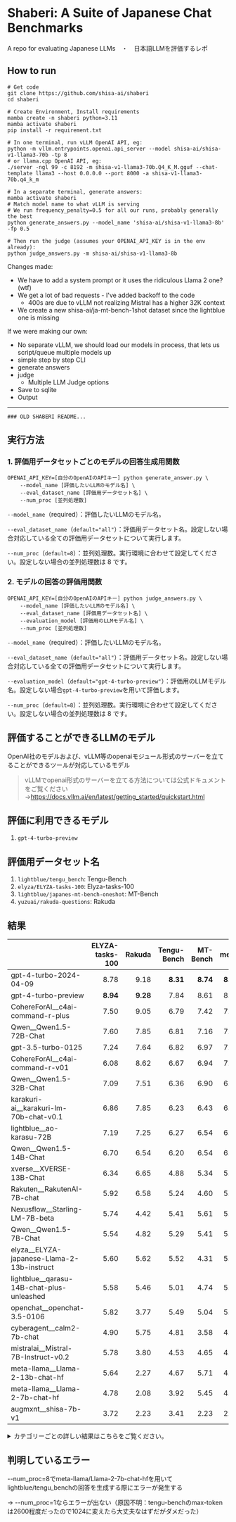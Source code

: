 # Shaberi: A Suite of Japanese Chat Benchmarks
A repo for evaluating Japanese LLMs　・　日本語LLMを評価するレポ

## How to run
```
# Get code
git clone https://github.com/shisa-ai/shaberi
cd shaberi

# Create Environment, Install requirements
mamba create -n shaberi python=3.11
mamba activate shaberi
pip install -r requirement.txt

# In one terminal, run vLLM OpenAI API, eg: 
python -m vllm.entrypoints.openai.api_server --model shisa-ai/shisa-v1-llama3-70b -tp 8
# or llama.cpp OpenAI API, eg:
./server -ngl 99 -c 8192 -m shisa-v1-llama3-70b.Q4_K_M.gguf --chat-template llama3 --host 0.0.0.0 --port 8000 -a shisa-v1-llama3-70b.q4_k_m

# In a separate terminal, generate answers:
mamba activate shaberi
# Match model name to what vLLM is serving
# We run frequency_penalty=0.5 for all our runs, probably generally the best
python generate_answers.py --model_name 'shisa-ai/shisa-v1-llama3-8b' -fp 0.5

# Then run the judge (assumes your OPENAI_API_KEY is in the env already):
python judge_answers.py -m shisa-ai/shisa-v1-llama3-8b
```

Changes made:
* We have to add a system prompt or it uses the ridiculous Llama 2 one? (wtf)
* We get a lot of bad requests - I've added backoff to the code
  * 400s are due to vLLM not realizing Mistral has a higher 32K context
* We create a new shisa-ai/ja-mt-bench-1shot dataset since the lightblue one is missing

If we were making our own:
* No separate vLLM, we should load our models in process, that lets us script/queue multiple models up
* simple step by step CLI
* generate answers
* judge
  * Multiple LLM Judge options
* Save to sqlite
* Output

---
```
### OLD SHABERI README... 
```


## 実行方法
### 1. 評価用データセットごとのモデルの回答生成用関数
```
OPENAI_API_KEY=[自分のOpenAIのAPIキー] python generate_answer.py \ 
    --model_name [評価したいLLMのモデル名] \
    --eval_dataset_name [評価用データセット名] \
    --num_proc [並列処理数]
```
`--model_name`（required）：評価したいLLMのモデル名。

`--eval_dataset_name`（`default="all"`）：評価用データセット名。設定しない場合対応している全ての評価用データセットについて実行します。

`--num_proc`（`default=8`）：並列処理数。実行環境に合わせて設定してください。設定しない場合の並列処理数は 8 です。

### 2. モデルの回答の評価用関数
```
OPENAI_API_KEY=[自分のOpenAIのAPIキー] python judge_answers.py \ 
    --model_name [評価したいLLMのモデル名] \
    --eval_dataset_name [評価用データセット名] \
    --evaluation_model [評価用のLLMモデル名] \
    --num_proc [並列処理数]
```
`--model_name`（required）：評価したいLLMのモデル名。

`--eval_dataset_name`（`default="all"`）：評価用データセット名。設定しない場合対応している全ての評価用データセットについて実行します。

`--evaluation_model`（`default="gpt-4-turbo-preview"`）：評価用のLLMモデル名。設定しない場合`gpt-4-turbo-preview`を用いて評価します。

`--num_proc`（`default=8`）：並列処理数。実行環境に合わせて設定してください。設定しない場合の並列処理数は 8 です。

## 評価することができるLLMのモデル
OpenAI社のモデルおよび、vLLM等のopenaiモジュール形式のサーバーを立てることができるツールが対応しているモデル
> vLLMでopenai形式のサーバーを立てる方法については公式ドキュメントをご覧ください→https://docs.vllm.ai/en/latest/getting_started/quickstart.html

## 評価に利用できるモデル
1. `gpt-4-turbo-preview`

## 評価用データセット名
1. `lightblue/tengu_bench`: Tengu-Bench
2. `elyza/ELYZA-tasks-100`: Elyza-tasks-100
3. `lightblue/japanes-mt-bench-oneshot`: MT-Bench
4. `yuzuai/rakuda-questions`: Rakuda

## 結果
|                                            |   ELYZA-tasks-100 |   Rakuda |   Tengu-Bench |   MT-Bench |   mean |
|:-------------------------------------------|------------------:|---------:|--------------:|-----------:|-------:|
| gpt-4-turbo-2024-04-09                     |              8.78 |     9.18 |          **8.31** |       **8.74** |   **8.75** |
| gpt-4-turbo-preview                        |              **8.94** |     **9.28** |          7.84 |       8.61 |   8.67 |
| CohereForAI__c4ai-command-r-plus           |              7.50 |     9.05 |          6.79 |       7.42 |   7.69 |
| Qwen__Qwen1.5-72B-Chat                     |              7.60 |     7.85 |          6.81 |       7.16 |   7.36 |
| gpt-3.5-turbo-0125                         |              7.24 |     7.64 |          6.82 |       6.97 |   7.17 |
| CohereForAI__c4ai-command-r-v01            |              6.08 |     8.62 |          6.67 |       6.94 |   7.08 |
| Qwen__Qwen1.5-32B-Chat                     |              7.09 |     7.51 |          6.36 |       6.90 |   6.97 |
| karakuri-ai__karakuri-lm-70b-chat-v0.1     |              6.86 |     7.85 |          6.23 |       6.43 |   6.84 |
| lightblue__ao-karasu-72B                   |              7.19 |     7.25 |          6.27 |       6.54 |   6.81 |
| Qwen__Qwen1.5-14B-Chat                     |              6.70 |     6.54 |          6.20 |       6.54 |   6.50 |
| xverse__XVERSE-13B-Chat                    |              6.34 |     6.65 |          4.88 |       5.34 |   5.80 |
| Rakuten__RakutenAI-7B-chat                 |              5.92 |     6.58 |          5.24 |       4.60 |   5.58 |
| Nexusflow__Starling-LM-7B-beta             |              5.74 |     4.42 |          5.41 |       5.61 |   5.30 |
| Qwen__Qwen1.5-7B-Chat                      |              5.54 |     4.82 |          5.29 |       5.41 |   5.27 |
| elyza__ELYZA-japanese-Llama-2-13b-instruct |              5.60 |     5.62 |          5.52 |       4.31 |   5.26 |
| lightblue__qarasu-14B-chat-plus-unleashed  |              5.58 |     5.46 |          5.01 |       4.74 |   5.20 |
| openchat__openchat-3.5-0106                |              5.82 |     3.77 |          5.49 |       5.04 |   5.03 |
| cyberagent__calm2-7b-chat                  |              4.90 |     5.75 |          4.81 |       3.58 |   4.76 |
| mistralai__Mistral-7B-Instruct-v0.2        |              5.78 |     3.80 |          4.53 |       4.65 |   4.69 |
| meta-llama__Llama-2-13b-chat-hf            |              5.64 |     2.27 |          4.67 |       5.71 |   4.58 |
| meta-llama__Llama-2-7b-chat-hf             |              4.78 |     2.08 |          3.92 |       5.45 |   4.06 |
| augmxnt__shisa-7b-v1                       |              3.72 |     2.23 |          3.41 |       2.23 |   2.89 |

<details><summary>カテゴリーごとの詳しい結果はこちらをご覧ください。</summary>

| model_name                                 |   ('MT-Bench', 'coding') |   ('MT-Bench', 'extraction') |   ('MT-Bench', 'humanities') |   ('MT-Bench', 'math') |   ('MT-Bench', 'reasoning') |   ('MT-Bench', 'roleplay') |   ('MT-Bench', 'stem') |   ('MT-Bench', 'writing') |   ('Tengu-Bench', 'Function calling') |   ('Tengu-Bench', 'アイデア生成') |   ('Tengu-Bench', 'コスト見積') |   ('Tengu-Bench', 'ダジャレ') |   ('Tengu-Bench', 'ビジネス') |   ('Tengu-Bench', 'フォーマット') |   ('Tengu-Bench', 'プロジェクト作成') |   ('Tengu-Bench', '会話要約') |   ('Tengu-Bench', '倫理的制御') |   ('Tengu-Bench', '建設') |   ('Tengu-Bench', '抽出') |   ('Tengu-Bench', '政治') |   ('Tengu-Bench', '敬語') |   ('Tengu-Bench', '数学') |   ('Tengu-Bench', '日本') |   ('Tengu-Bench', '架空の質問') |   ('Tengu-Bench', '法律判断') |   ('Tengu-Bench', '翻訳') |   ('Tengu-Bench', '表の読み取り') |   ('Tengu-Bench', '論理パズル') |   ('Tengu-Bench', '長い文書のClosed QA（千トークン以上）') |   ('Tengu-Bench', '長い文書要約（千トークン以上）') |   ('Tengu-Bench', '雑談') |
|:-------------------------------------------|-------------------------:|-----------------------------:|-----------------------------:|-----------------------:|----------------------------:|---------------------------:|-----------------------:|--------------------------:|--------------------------------------:|----------------------------------:|--------------------------------:|------------------------------:|------------------------------:|----------------------------------:|--------------------------------------:|------------------------------:|--------------------------------:|--------------------------:|--------------------------:|--------------------------:|--------------------------:|--------------------------:|--------------------------:|--------------------------------:|------------------------------:|--------------------------:|----------------------------------:|--------------------------------:|-----------------------------------------------------------:|----------------------------------------------------:|--------------------------:|
| CohereForAI__c4ai-command-r-plus           |                     6.10 |                         8.60 |                         8.60 |                   5.60 |                        5.70 |                       8.20 |                   7.80 |                      8.80 |                                  8.20 |                             10.00 |                            9.00 |                          3.60 |                          2.60 |                              9.00 |                                 10.00 |                         10.00 |                            2.80 |                      7.00 |                      9.40 |                      5.60 |                      9.20 |                      1.20 |                      4.30 |                            3.60 |                          7.60 |                      8.40 |                              5.40 |                            2.33 |                                                       8.20 |                                               10.00 |                      9.40 |
| CohereForAI__c4ai-command-r-v01            |                     6.90 |                         6.60 |                         8.40 |                   4.70 |                        5.20 |                       7.67 |                   7.70 |                      8.40 |                                  9.20 |                             10.00 |                            9.80 |                          4.60 |                          4.80 |                              9.00 |                                 10.00 |                         10.00 |                            3.40 |                      5.40 |                      8.80 |                      4.60 |                      9.20 |                      1.00 |                      4.50 |                            3.60 |                          6.60 |                      8.40 |                              1.80 |                            2.60 |                                                       8.60 |                                               10.00 |                      9.80 |
| Nexusflow__Starling-LM-7B-beta             |                     5.30 |                         6.30 |                         6.10 |                   5.50 |                        5.10 |                       5.50 |                   4.10 |                      7.00 |                                  6.60 |                              9.00 |                            5.40 |                          4.20 |                          3.00 |                              8.00 |                                  9.20 |                          9.20 |                            4.00 |                      4.80 |                      9.20 |                      1.20 |                      6.80 |                      1.40 |                      2.10 |                            6.00 |                          2.40 |                      7.60 |                              1.80 |                            1.80 |                                                       6.80 |                                               10.00 |                      7.20 |
| Qwen__Qwen1.5-14B-Chat                     |                     5.40 |                         7.40 |                         7.00 |                   5.40 |                        5.30 |                       7.20 |                   7.00 |                      7.60 |                                  6.40 |                             10.00 |                            8.80 |                          4.40 |                          4.60 |                              7.80 |                                  9.40 |                         10.00 |                            4.60 |                      5.20 |                      9.00 |                      2.80 |                      8.60 |                      1.40 |                      3.40 |                            5.20 |                          5.00 |                      4.80 |                              3.40 |                            3.40 |                                                       9.60 |                                               10.00 |                      7.60 |
| Qwen__Qwen1.5-32B-Chat                     |                     5.70 |                         7.40 |                         7.60 |                   6.20 |                        6.00 |                       7.20 |                   7.20 |                      7.90 |                                  8.20 |                             10.00 |                            8.80 |                          5.20 |                          2.60 |                              6.00 |                                 10.00 |                         10.00 |                            3.40 |                      4.40 |                      9.80 |                      2.80 |                      9.00 |                      3.80 |                      3.60 |                            6.00 |                          5.40 |                      7.80 |                              6.00 |                            3.00 |                                                       7.40 |                                                9.00 |                      7.60 |
| Qwen__Qwen1.5-72B-Chat                     |                     6.70 |                         6.90 |                         7.70 |                   6.80 |                        4.80 |                       8.00 |                   7.90 |                      8.50 |                                  5.60 |                             10.00 |                            9.60 |                          3.60 |                          2.60 |                              7.80 |                                 10.00 |                         10.00 |                            5.80 |                      7.40 |                      9.60 |                      4.20 |                      8.20 |                      4.00 |                      2.90 |                            7.60 |                          6.00 |                      7.80 |                              6.20 |                            3.40 |                                                       9.60 |                                               10.00 |                      8.60 |
| Qwen__Qwen1.5-7B-Chat                      |                     4.90 |                         6.30 |                         5.20 |                   4.70 |                        4.30 |                       5.80 |                   5.00 |                      7.10 |                                  5.00 |                              9.60 |                            7.60 |                          5.80 |                          2.40 |                              4.80 |                                  7.80 |                          9.60 |                            4.40 |                      3.40 |                      8.40 |                      2.00 |                      7.60 |                      0.80 |                      1.80 |                            5.20 |                          3.00 |                      6.60 |                              3.60 |                            1.20 |                                                       9.00 |                                                9.40 |                      6.20 |
| Rakuten__RakutenAI-7B-chat                 |                     4.70 |                         3.90 |                         6.80 |                   4.20 |                        3.30 |                       4.60 |                   4.20 |                      5.10 |                                  3.20 |                              9.80 |                            8.60 |                          3.20 |                          2.80 |                              4.60 |                                 10.00 |                          6.80 |                            7.60 |                      4.40 |                      7.40 |                      2.40 |                      5.20 |                      1.00 |                      4.20 |                            4.40 |                          4.80 |                      6.60 |                              3.40 |                            2.00 |                                                       5.40 |                                                8.00 |                      5.80 |
| augmxnt__shisa-7b-v1                       |                     3.50 |                         4.00 |                         1.70 |                   3.30 |                        1.90 |                       1.10 |                   1.00 |                      1.30 |                                  2.40 |                              6.00 |                            4.40 |                          1.00 |                          2.20 |                              2.20 |                                  7.80 |                          6.40 |                            2.40 |                      1.20 |                      6.40 |                      1.00 |                      3.80 |                      1.00 |                      1.70 |                            2.80 |                          1.60 |                      3.60 |                              1.20 |                            1.60 |                                                       5.80 |                                                9.80 |                      3.80 |
| cyberagent__calm2-7b-chat                  |                     2.30 |                         4.10 |                         6.10 |                   1.30 |                        2.40 |                       4.30 |                   4.40 |                      3.70 |                                  4.40 |                              9.00 |                            5.20 |                          3.60 |                          3.00 |                              3.40 |                                  9.20 |                          7.20 |                            2.80 |                      2.80 |                      7.60 |                      3.40 |                      3.60 |                      1.00 |                      3.40 |                            5.20 |                          5.80 |                      5.20 |                              1.00 |                            1.00 |                                                       6.40 |                                                9.60 |                      8.20 |
| elyza__ELYZA-japanese-Llama-2-13b-instruct |                     3.20 |                         5.20 |                         5.60 |                   2.90 |                        4.00 |                       4.70 |                   4.40 |                      4.50 |                                  9.60 |                              8.60 |                            6.60 |                          5.80 |                          3.80 |                              5.80 |                                 10.00 |                          6.80 |                            2.80 |                      3.80 |                      7.60 |                      5.00 |                      6.00 |                      0.80 |                      2.60 |                            4.40 |                          5.40 |                      5.60 |                              1.80 |                            1.80 |                                                       7.20 |                                                9.80 |                      8.20 |
| gpt-3.5-turbo-0125                         |                     7.00 |                         8.80 |                         7.30 |                   6.80 |                        4.20 |                       7.40 |                   7.00 |                      7.30 |                                  6.80 |                             10.00 |                            9.20 |                          4.00 |                          4.60 |                              9.60 |                                 10.00 |                          9.20 |                            3.40 |                      4.80 |                     10.00 |                      2.20 |                      7.80 |                      4.00 |                      3.90 |                            6.00 |                          6.80 |                      8.60 |                              7.80 |                            4.80 |                                                       8.00 |                                                9.80 |                      8.40 |
| gpt-4-turbo-2024-04-09                     |                     8.50 |                         9.10 |                         8.80 |                   9.50 |                        7.70 |                       8.60 |                   8.80 |                      8.90 |                                  8.40 |                             10.00 |                            9.60 |                          8.20 |                          6.20 |                             10.00 |                                 10.00 |                         10.00 |                           10.00 |                      6.40 |                      9.60 |                      6.00 |                      9.60 |                      7.60 |                      4.90 |                            9.20 |                          6.80 |                      9.00 |                              8.80 |                            5.80 |                                                       8.60 |                                               10.00 |                      9.80 |
| gpt-4-turbo-preview                        |                     8.10 |                         9.00 |                         8.90 |                   8.50 |                        8.00 |                       8.70 |                   8.60 |                      9.10 |                                 10.00 |                             10.00 |                            9.80 |                          4.00 |                          6.60 |                             10.00 |                                 10.00 |                         10.00 |                            8.20 |                      6.40 |                     10.00 |                      6.40 |                      9.60 |                      6.60 |                      4.20 |                            6.00 |                          6.00 |                      8.80 |                              8.40 |                            4.20 |                                                       9.00 |                                               10.00 |                      9.80 |
| karakuri-ai__karakuri-lm-70b-chat-v0.1     |                     5.90 |                         6.90 |                         8.30 |                   4.10 |                        5.09 |                       6.80 |                   6.30 |                      8.20 |                                  6.00 |                              8.20 |                            8.20 |                          4.00 |                          4.40 |                              6.80 |                                 10.00 |                          9.60 |                            2.80 |                      5.40 |                      8.80 |                      4.20 |                      7.80 |                      2.20 |                      4.20 |                            3.60 |                          8.00 |                      8.40 |                              2.60 |                            2.60 |                                                       8.60 |                                                9.20 |                      9.80 |
| lightblue__ao-karasu-72B                   |                     6.00 |                         7.30 |                         7.50 |                   5.00 |                        5.60 |                       6.50 |                   6.60 |                      7.70 |                                  7.80 |                             10.00 |                            8.40 |                          5.40 |                          3.00 |                              6.20 |                                  9.00 |                          8.80 |                            2.60 |                      5.60 |                     10.00 |                      4.60 |                      6.60 |                      5.20 |                      3.90 |                            5.20 |                          6.20 |                      7.80 |                              4.40 |                            3.00 |                                                       6.60 |                                               10.00 |                      6.20 |
| lightblue__qarasu-14B-chat-plus-unleashed  |                     3.90 |                         6.60 |                         5.60 |                   4.30 |                        4.40 |                       3.10 |                   5.30 |                      4.70 |                                  4.40 |                             10.00 |                            6.80 |                          4.20 |                          2.00 |                              4.40 |                                  7.40 |                          9.00 |                            2.80 |                      5.80 |                      8.60 |                      2.40 |                      5.40 |                      2.80 |                      1.30 |                            5.20 |                          6.60 |                      6.60 |                              3.00 |                            0.80 |                                                       7.40 |                                                7.00 |                      5.00 |
| meta-llama__Llama-2-13b-chat-hf            |                     3.60 |                         6.00 |                         8.70 |                   3.50 |                        2.90 |                       5.90 |                   7.90 |                      7.20 |                                  7.80 |                              9.40 |                            7.80 |                          2.40 |                          2.20 |                              4.00 |                                  8.40 |                          4.80 |                            9.60 |                      4.60 |                      2.20 |                      1.40 |                      6.60 |                      0.40 |                      1.80 |                            2.80 |                          4.80 |                      6.80 |                              2.80 |                            1.40 |                                                       4.80 |                                                9.20 |                      4.40 |
| meta-llama__Llama-2-7b-chat-hf             |                     4.20 |                         5.60 |                         8.10 |                   2.70 |                        3.20 |                       6.10 |                   6.40 |                      7.30 |                                  3.00 |                              9.40 |                            7.40 |                          1.60 |                          0.60 |                              3.80 |                                  8.80 |                          5.00 |                            6.00 |                      3.80 |                      2.80 |                      0.20 |                      5.40 |                      0.80 |                      1.90 |                            6.00 |                          3.40 |                      5.00 |                              2.40 |                            1.40 |                                                       2.60 |                                                5.60 |                      5.20 |
| mistralai__Mistral-7B-Instruct-v0.2        |                     4.90 |                         4.70 |                         5.50 |                   2.60 |                        3.70 |                       5.20 |                   4.20 |                      6.40 |                                  6.80 |                              7.80 |                            7.80 |                          3.40 |                          1.60 |                              4.80 |                                  8.80 |                          7.40 |                            2.20 |                      3.40 |                      9.40 |                      1.20 |                      5.40 |                      0.80 |                      1.00 |                            3.60 |                          2.60 |                      5.60 |                              0.80 |                            0.20 |                                                       9.00 |                                                9.20 |                      5.00 |
| openchat__openchat-3.5-0106                |                     5.40 |                         5.90 |                         5.20 |                   4.40 |                        4.70 |                       5.20 |                   4.60 |                      4.90 |                                  7.60 |                              9.00 |                            6.00 |                          2.00 |                          3.40 |                              7.20 |                                  9.40 |                         10.00 |                            2.80 |                      3.80 |                     10.00 |                      2.60 |                      5.00 |                      0.80 |                      2.20 |                            5.20 |                          4.60 |                      7.60 |                              3.20 |                            1.80 |                                                       8.80 |                                                9.20 |                      7.40 |
| xverse__XVERSE-13B-Chat                    |                     4.60 |                         6.70 |                         5.50 |                   4.00 |                        3.30 |                       6.10 |                   5.90 |                      6.60 |                                  2.00 |                             10.00 |                            6.60 |                          3.00 |                          2.40 |                              5.60 |                                  9.40 |                          7.20 |                            0.80 |                      4.20 |                      8.00 |                      4.40 |                      5.60 |                      0.80 |                      1.30 |                            4.40 |                          5.80 |                      7.20 |                              2.20 |                            1.80 |                                                       8.00 |                                                7.80 |                      7.40 |

</details>

## 判明しているエラー
--num_proc=8でmeta-llama/Llama-2-7b-chat-hfを用いてlightblue/tengu_benchの回答を生成する際にエラーが発生する

→ --num_proc=1ならエラーが出ない（原因不明：tengu-benchのmax-tokenは2600程度だったので1024に変えたら大丈夫なはずだがダメだった）
